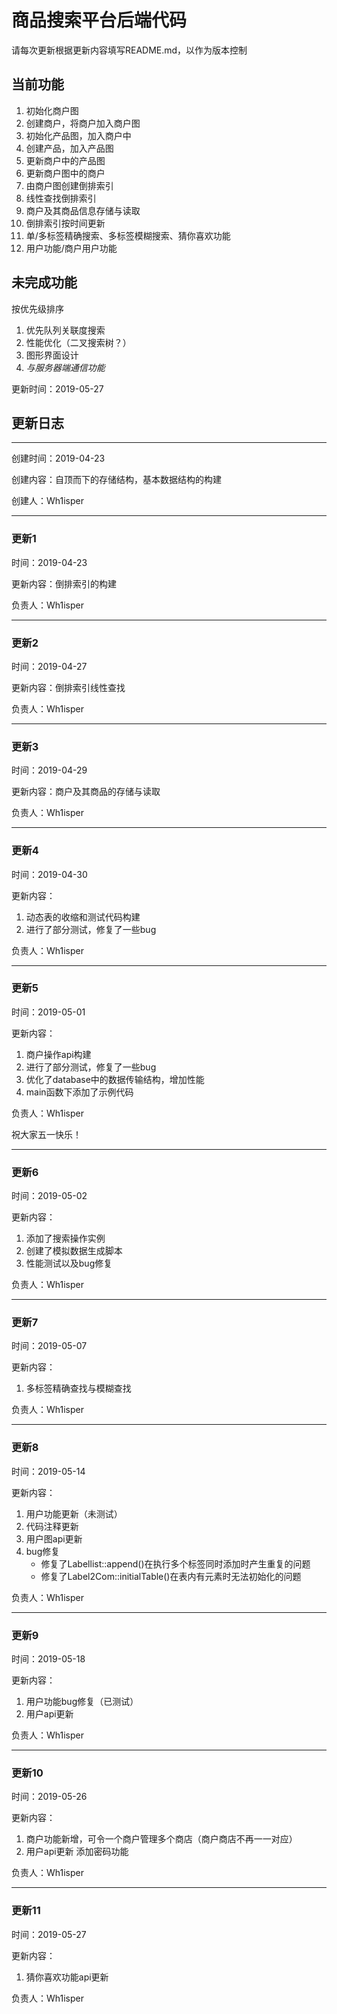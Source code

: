 # 商品搜索平台后端代码 #

请每次更新根据更新内容填写README.md，以作为版本控制

## 当前功能 ##

1. 初始化商户图 
2. 创建商户，将商户加入商户图
3. 初始化产品图，加入商户中
4. 创建产品，加入产品图
5. 更新商户中的产品图
6. 更新商户图中的商户
7. 由商户图创建倒排索引
8. 线性查找倒排索引
9. 商户及其商品信息存储与读取
10. 倒排索引按时间更新
11. 单/多标签精确搜索、多标签模糊搜索、猜你喜欢功能
12. 用户功能/商户用户功能

## 未完成功能 ##

按优先级排序

1. 优先队列关联度搜索
2. 性能优化（二叉搜索树？）
3. 图形界面设计
4. *与服务器端通信功能*

更新时间：2019-05-27

## 更新日志 ##

----

创建时间：2019-04-23

创建内容：自顶而下的存储结构，基本数据结构的构建

创建人：Wh1isper

----

### 更新1 ###

时间：2019-04-23

更新内容：倒排索引的构建

负责人：Wh1isper

----

### 更新2 ###

时间：2019-04-27

更新内容：倒排索引线性查找

负责人：Wh1isper

----

### 更新3 ###

时间：2019-04-29

更新内容：商户及其商品的存储与读取

负责人：Wh1isper

----

### 更新4 ###

时间：2019-04-30

更新内容：

1. 动态表的收缩和测试代码构建
2. 进行了部分测试，修复了一些bug

负责人：Wh1isper

----
### 更新5 ###

时间：2019-05-01

更新内容：

1. 商户操作api构建
2. 进行了部分测试，修复了一些bug
3. 优化了database中的数据传输结构，增加性能
4. main函数下添加了示例代码

负责人：Wh1isper

祝大家五一快乐！

----
### 更新6 ###

时间：2019-05-02

更新内容：

1. 添加了搜索操作实例
2. 创建了模拟数据生成脚本
3. 性能测试以及bug修复

负责人：Wh1isper

----
### 更新7 ###

时间：2019-05-07

更新内容：

1. 多标签精确查找与模糊查找

负责人：Wh1isper

----
### 更新8 ###

时间：2019-05-14

更新内容：

1. 用户功能更新（未测试）
2. 代码注释更新
3. 用户图api更新
4. bug修复
    - 修复了Labellist::append()在执行多个标签同时添加时产生重复的问题
    - 修复了Label2Com::initialTable()在表内有元素时无法初始化的问题
       
负责人：Wh1isper

----
### 更新9 ###

时间：2019-05-18

更新内容：

1. 用户功能bug修复（已测试）
2. 用户api更新

负责人：Wh1isper

----
### 更新10 ###

时间：2019-05-26

更新内容：

1. 商户功能新增，可令一个商户管理多个商店（商户商店不再一一对应）
2. 用户api更新 添加密码功能

负责人：Wh1isper

----
### 更新11 ###

时间：2019-05-27

更新内容：

1. 猜你喜欢功能api更新

负责人：Wh1isper